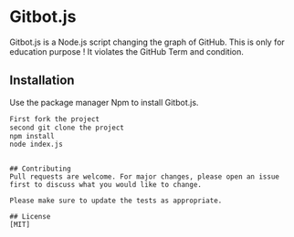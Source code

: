# Gitbot.js

Gitbot.js is a Node.js script changing the graph of GitHub. This is only for education purpose ! It violates the GitHub Term and condition.


## Installation

Use the package manager Npm to install Gitbot.js.

```bash
First fork the project
second git clone the project
npm install
node index.js
```


```

## Contributing
Pull requests are welcome. For major changes, please open an issue first to discuss what you would like to change.

Please make sure to update the tests as appropriate.

## License
[MIT]
